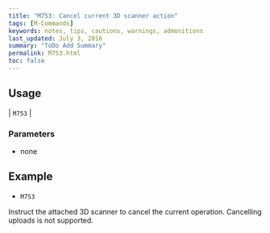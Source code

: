 ```yaml
---
title: "M753: Cancel current 3D scanner action" 
tags: [M-Commands]
keywords: notes, tips, cautions, warnings, admonitions
last_updated: July 3, 2016
summary: "ToDo Add Summary"
permalink: M753.html
toc: false
---
```



## Usage ##

| `M753` | 

### Parameters ###
+ none

## Example ##

+ `M753`

Instruct the attached 3D scanner to cancel the current operation. Cancelling uploads is not supported.
